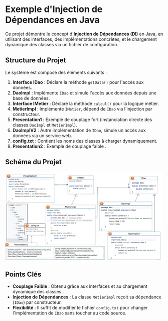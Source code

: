 # Exemple d'Injection de Dépendances en Java

Ce projet démontre le concept d'**Injection de Dépendances (DI)** en Java, en utilisant des interfaces, des implémentations concrètes, et le chargement dynamique des classes via un fichier de configuration.

## Structure du Projet

Le système est composé des éléments suivants :

1. **Interface IDao** : Déclare la méthode `getData()` pour l'accès aux données.
2. **DaoImpl** : Implémente `IDao` et simule l'accès aux données depuis une base de données.
3. **Interface IMetier** : Déclare la méthode `calcul()` pour la logique métier.
4. **MetierImpl** : Implémente `IMetier`, dépend de `IDao` via l'injection par constructeur.
5. **Presentation1** : Exemple de couplage fort (instanciation directe des classes `DaoImpl` et `MetierImpl`).
6. **DaoImplV2** : Autre implémentation de `IDao`, simule un accès aux données via un service web.
7. **config.txt** : Contient les noms des classes à charger dynamiquement.
8. **Presentation2** : Exemple de couplage faible .

## Schéma du Projet

![Diagramme Injection de Dépendances](DI.jpg)

## Points Clés

- **Couplage Faible** : Obtenu grâce aux interfaces et au chargement dynamique des classes .
- **Injection de Dépendances** : La classe `MetierImpl` reçoit sa dépendance (`IDao`) par constructeur.
- **Flexibilité** : Il suffit de modifier le fichier `config.txt` pour changer l'implémentation de `IDao` sans toucher au code source.

